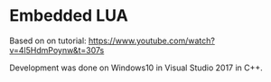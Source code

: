 # Embedded LUA

Based on on tutorial: https://www.youtube.com/watch?v=4l5HdmPoynw&t=307s

Development was done on Windows10 in Visual Studio 2017 in C++.


